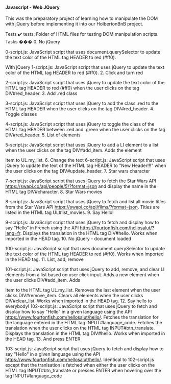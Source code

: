 #### Javascript - Web JQuery
 This was the preparatory project of learning how to manipulate the DOM with jQuery before implementing it into our HolbertonBnB project.

Tests ✔️ tests: Folder of HTML files for testing DOM manipulation scripts. Tasks ��� 0. No jQuery

0-script.js: JavaScript script that uses document.querySelector to update the text color of the HTML tag HEADER to red (#ff0).

With jQuery
1-script.js: JavaScript script that uses jQuery to update the text color of the HTML tag HEADER to red (#ff0). 2. Click and turn red

2-script.js: JavaScript script that uses jQuery to update the text color of the HTML tag HEADER to red (#ff0) when the user clicks on the tag DIV#red_header. 3. Add .red class

3-script.js: JavaScript script that uses jQuery to add the class .red to the HTML tag HEADER when the user clicks on the tag DIV#red_header. 4. Toggle classes

4-script.js: JavaScript script that uses jQuery to toggle the class of the HTML tag HEADER between .red and .green when the user clicks on the tag DIV#red_header. 5. List of elements

5-script.js: JavaScript script that uses jQuery to add a LI element to a list when the user clicks on the tag DIV#add_item. Adds the element

Item
to UL.my_list. 6. Change the text
6-script.js: JavaScript script that uses jQuery to update the text of the HTML tag HEADER to "New Header!!!" when the user clicks on the tag DIV#update_header. 7. Star wars character

7-script.js: JavaScript script that uses jQuery to fetch the Star Wars API https://swapi.co/api/people/5/?format=json and display the name in the HTML tag DIV#character. 8. Star Wars movies

8-script.js: JavaScript script that uses jQuery to fetch and list all movie titles from the Star Wars API https://swapi.co/api/films/?format=json. Titles are listed in the HTML tag UL#list_movies. 9. Say Hello!

9-script.js: JavaScript script that uses jQuery to fetch and display how to say "Hello" in French using the API https://fourtonfish.com/hellosalut/?lang=fr. Displays the translation in the HTML tag DIV#hello. Works when imported in the HEAD tag. 10. No jQuery - document loaded

100-script.js: JavaScript script that uses document.querySelector to update the text color of the HTML tag HEADER to red (#ff0). Works when imported in the HEAD tag. 11. List, add, remove

101-script.js: JavaScript script that uses jQuery to add, remove, and clear LI elements from a list based on user click input. Adds a new element when the user clicks DIV#add_item. Adds

Item
to the HTML tag UL.my_list. Removes the last element when the user clicks DIV#remove_item. Clears all elements when the user clicks DIV#clear_list. Works when imported in the HEAD tag. 12. Say hello to everybody!
102-script.js: JavaScript script that uses jQuery to fetch and display how to say "Hello" in a given language using the API https://www.fourtonfish.com/hellosalut/hello/. Fetches the translation for the language entered in the HTML tag INPUT#language_code. Fetches the translation when the user clicks on the HTML tag INPUT#btn_translate. Displays the translation in the HTML tag DIV#hello. Works when imported in the HEAD tag. 13. And press ENTER

103-script.js: JavaScript script that uses jQuery to fetch and display how to say "Hello" in a given language using the API https://www.fourtonfish.com/hellosalut/hello/. Identical to 102-script.js except that the tranlsation is fetched when either the user clicks on the HTML tag INPUT#btn_translate or presses ENTER when hovering over the tag INPUT#language_code
